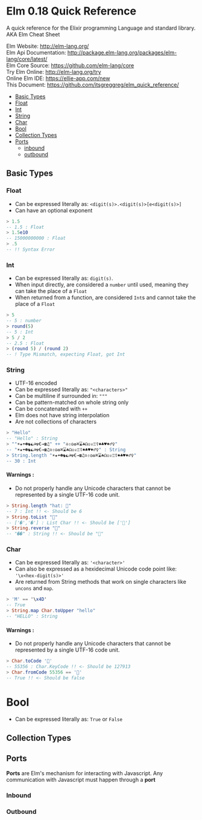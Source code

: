 # Elm 0.18 Quick Reference
A quick reference for the Elixir programming Language and standard library.<br>
AKA Elm Cheat Sheet

Elm Website: http://elm-lang.org/<br>
Elm Api Documentation: http://package.elm-lang.org/packages/elm-lang/core/latest/<br>
Elm Core Source: https://github.com/elm-lang/core<br>
Try Elm Online: http://elm-lang.org/try<br>
Online Elm IDE: https://ellie-app.com/new<br>
This Document: https://github.com/itsgreggreg/elm_quick_reference/<br>

- [Basic Types](#basic_types)
 - [Float](#float)
 - [Int](#int)
 - [String](#string)
 - [Char](#char)
 - [Bool](#bool)
- [Collection Types](#collection_types)
- [Ports](#ports)
  - [inbound](#inbound)
  - [outbound](#outbound)

## Basic Types
### Float
 - Can be expressed literally as: `<digit(s)>.<digit(s)>[e<digit(s)>]`
 - Can have an optional exponent
```elm
> 1.5
-- 1.5 : Float
> 1.5e10
-- 15000000000 : Float
> .5
-- !! Syntax Error
```

### Int
 - Can be expressed literally as: `digit(s)`.
 - When input directly, are considered a `number` until used, meaning they can take the place of a `Float`
 - When returned from a function, are considered `Int`s and cannot take the place of a `Float`
```elm
> 5
-- 5 : number
> round(5)
-- 5 : Int
> 5 / 2
-- 2.5 : Float
> (round 5) / (round 2)
-- ! Type Mismatch, expecting Float, got Int
```

### String
 - UTF-16 encoded
 - Can be expressed literally as: `"<characters>"`
 - Can be multiline if surrounded in: `"""`
 - Can be pattern-matched on whole string only
 - Can be concatenated with `++`
 - Elm does not have string interpolation
 - Are not collections of characters
 

```elm
> "Hello"
-- "Hello" : String
> ""☀★☂☻♞☯☭☢€→☎♫" ++ "♎⇧☮♻⌘⌛☘☊♔♕♖☦♠♣♥♦♂♀"
-- "☀★☂☻♞☯☭☢€→☎♫♎⇧☮♻⌘⌛☘☊♔♕♖☦♠♣♥♦♂♀" : String
> String.length "☀★☂☻♞☯☭☢€→☎♫♎⇧☮♻⌘⌛☘☊♔♕♖☦♠♣♥♦♂♀"
-- 30 : Int
```
#### Warnings :
 - Do not properly handle any Unicode characters that cannot be represented by a single UTF-16 code unit.
```elm
> String.length "hat: 🎩"
-- 7 : Int !! <- Should be 6
> String.toList "🎩"
-- ['�','�'] : List Char !! <- Should be ['🎩']
> String.reverse "🎩"
-- "��" : String !! <- Should be "🎩"
```

### Char
 - Can be expressed literally as: `'<character>'`
 - Can also be expressed as a hexidecimal Unicode code point like: `'\x<hex-digit(s)>'`
 - Are returned from String methods that work on single characters like `uncons` and `map`.

```elm
> 'M' == '\x4D'
-- True
> String.map Char.toUpper "hello"
-- "HELLO" : String
```

#### Warnings :
 - Do not properly handle any Unicode characters that cannot be represented by a single UTF-16 code unit.
```elm
> Char.toCode '🎩'
-- 55356 : Char.KeyCode !! <- Should be 127913
> Char.fromCode 55356 == '🎩'
-- True !! <- Should be false
```


# Bool
 - Can be expressed literally as: `True` or `False`

## Collection Types


## Ports
__Ports__ are Elm's mechanism for interacting with Javascript. Any communication with Javascript must happen through a __port__
### Inbound

### Outbound
